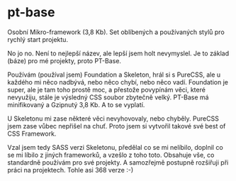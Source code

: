# pt-base
Osobní Mikro-framework (3,8 Kb). Set oblíbených a používaných stylů pro rychlý start projektu.

No jo no. Není to nejlepší název, ale lepší jsem holt nevymyslel. Je to základ (báze) pro mé projekty, proto PT-Base.

Používám (používal jsem) Foundation a Skeleton, hrál si s PureCSS, ale u každého mi něco nadbývá, nebo něco chybí, nebo něco vadí. Foundation je super, ale je tam toho prostě moc, a přestože povypínám věci, které nevyužiju, stále je výsledný CSS soubor zbytečně velký. PT-Base má minifikovaný a Gzipnutý 3,8 Kb. A to se vyplatí.

U Skeletonu mi zase některé věci nevyhovovaly, nebo chyběly. PureCSS jsem zase vůbec nepřišel na chuť. Proto jsem si vytvořil takové své best of CSS Framework.

Vzal jsem tedy SASS verzi Skeletonu, předělal co se mi nelíbilo, doplnil co se mi líbilo z jiných frameworků, a vzešlo z toho toto. Obsahuje vše, co standardně používám pro své projekty. A samozřejmě postupně rozšiřuji při práci na projektech. Tohle asi 368 verze :-)